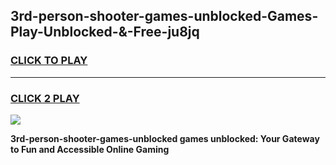 
## 3rd-person-shooter-games-unblocked-Games-Play-Unblocked-&-Free-ju8jq
<h3>
<a href="https://premium76.site?title=3rd-person-shooter-games-unblocked&ref=24A">CLICK TO PLAY</a></h3>
<hr>

<h3>
<a href="https://premium76.site?title=3rd-person-shooter-games-unblocked&ref=24A">CLICK 2 PLAY</a>
  
</h3>

<a href="https://premium76.site?title=3rd-person-shooter-games-unblocked&ref=24A"><img src="https://clearcache.store/games.png"></a>


**3rd-person-shooter-games-unblocked games unblocked: Your Gateway to Fun and Accessible Online Gaming**
